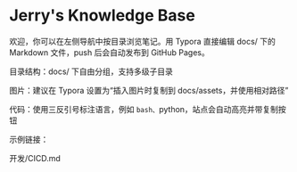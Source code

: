 # Jerry's Knowledge Base

欢迎，你可以在左侧导航中按目录浏览笔记。用 Typora 直接编辑 docs/ 下的 Markdown 文件，push 后会自动发布到 GitHub Pages。

目录结构：docs/ 下自由分组，支持多级子目录

图片：建议在 Typora 设置为“插入图片时复制到 docs/assets，并使用相对路径”

代码：使用三反引号标注语言，例如 ```bash、```python，站点会自动高亮并带复制按钮

示例链接：

开发/CICD.md
